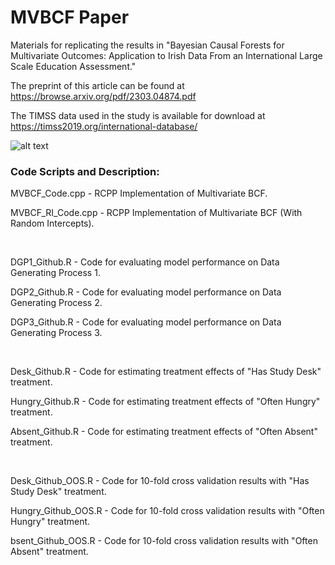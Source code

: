 # MVBCF Paper
Materials for replicating the results in "Bayesian Causal Forests for Multivariate Outcomes: Application to Irish Data From an International Large Scale Education Assessment."

The preprint of this article can be found at https://browse.arxiv.org/pdf/2303.04874.pdf

The TIMSS data used in the study is available for download at https://timss2019.org/international-database/

![alt text](https://github.com/Nathan-McJames/MVBCF_Paper/blob/main/Pictures/paper_plot.svg?raw=true)

### Code Scripts and Description:

MVBCF_Code.cpp - RCPP Implementation of Multivariate BCF.

MVBCF_RI_Code.cpp - RCPP Implementation of Multivariate BCF (With Random Intercepts).

<br/>

DGP1_Github.R - Code for evaluating model performance on Data Generating Process 1.

DGP2_Github.R - Code for evaluating model performance on Data Generating Process 2.

DGP3_Github.R - Code for evaluating model performance on Data Generating Process 3.

<br/>

Desk_Github.R - Code for estimating treatment effects of "Has Study Desk" treatment.

Hungry_Github.R - Code for estimating treatment effects of "Often Hungry" treatment.

Absent_Github.R - Code for estimating treatment effects of "Often Absent" treatment.

<br/>

Desk_Github_OOS.R - Code for 10-fold cross validation results with "Has Study Desk" treatment.

Hungry_Github_OOS.R - Code for 10-fold cross validation results with "Often Hungry" treatment.

bsent_Github_OOS.R - Code for 10-fold cross validation results with "Often Absent" treatment.
